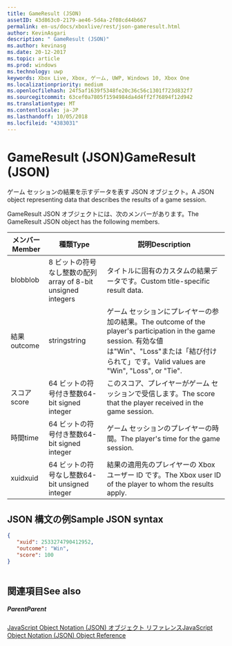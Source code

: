 ```yaml
---
title: GameResult (JSON)
assetID: 43d863c0-2179-ae46-5d4a-2f08cd44b667
permalink: en-us/docs/xboxlive/rest/json-gameresult.html
author: KevinAsgari
description: " GameResult (JSON)"
ms.author: kevinasg
ms.date: 20-12-2017
ms.topic: article
ms.prod: windows
ms.technology: uwp
keywords: Xbox Live, Xbox, ゲーム, UWP, Windows 10, Xbox One
ms.localizationpriority: medium
ms.openlocfilehash: 24f5af1639f5348fe20c36c56c1301f723d832f7
ms.sourcegitcommit: 63cef0a7805f1594984da4d4ff2f76894f12d942
ms.translationtype: MT
ms.contentlocale: ja-JP
ms.lasthandoff: 10/05/2018
ms.locfileid: "4383031"
---
```

# <a name="gameresult-json"></a><span data-ttu-id="390ac-104">GameResult (JSON)</span><span class="sxs-lookup"><span data-stu-id="390ac-104">GameResult (JSON)</span></span>
<span data-ttu-id="390ac-105">ゲーム セッションの結果を示すデータを表す JSON オブジェクト。</span><span class="sxs-lookup"><span data-stu-id="390ac-105">A JSON object representing data that describes the results of a game session.</span></span> 
<a id="ID4EN"></a>

  
 
<span data-ttu-id="390ac-106">GameResult JSON オブジェクトには、次のメンバーがあります。</span><span class="sxs-lookup"><span data-stu-id="390ac-106">The GameResult JSON object has the following members.</span></span>
 
| <span data-ttu-id="390ac-107">メンバー</span><span class="sxs-lookup"><span data-stu-id="390ac-107">Member</span></span>| <span data-ttu-id="390ac-108">種類</span><span class="sxs-lookup"><span data-stu-id="390ac-108">Type</span></span>| <span data-ttu-id="390ac-109">説明</span><span class="sxs-lookup"><span data-stu-id="390ac-109">Description</span></span>| 
| --- | --- | --- | 
| <span data-ttu-id="390ac-110">blob</span><span class="sxs-lookup"><span data-stu-id="390ac-110">blob</span></span>| <span data-ttu-id="390ac-111">8 ビットの符号なし整数の配列</span><span class="sxs-lookup"><span data-stu-id="390ac-111">array of 8-bit unsigned integers</span></span>| <span data-ttu-id="390ac-112">タイトルに固有のカスタムの結果データです。</span><span class="sxs-lookup"><span data-stu-id="390ac-112">Custom title-specific result data.</span></span>| 
| <span data-ttu-id="390ac-113">結果</span><span class="sxs-lookup"><span data-stu-id="390ac-113">outcome</span></span>| <span data-ttu-id="390ac-114">string</span><span class="sxs-lookup"><span data-stu-id="390ac-114">string</span></span>| <span data-ttu-id="390ac-115">ゲーム セッションにプレイヤーの参加の結果。</span><span class="sxs-lookup"><span data-stu-id="390ac-115">The outcome of the player's participation in the game session.</span></span> <span data-ttu-id="390ac-116">有効な値は"Win"、"Loss"または「結び付けられて」です。</span><span class="sxs-lookup"><span data-stu-id="390ac-116">Valid values are "Win", "Loss", or "Tie".</span></span> | 
| <span data-ttu-id="390ac-117">スコア</span><span class="sxs-lookup"><span data-stu-id="390ac-117">score</span></span>| <span data-ttu-id="390ac-118">64 ビットの符号付き整数</span><span class="sxs-lookup"><span data-stu-id="390ac-118">64-bit signed integer</span></span>| <span data-ttu-id="390ac-119">このスコア、プレイヤーがゲーム セッションで受信します。</span><span class="sxs-lookup"><span data-stu-id="390ac-119">The score that the player received in the game session.</span></span>| 
| <span data-ttu-id="390ac-120">時間</span><span class="sxs-lookup"><span data-stu-id="390ac-120">time</span></span>| <span data-ttu-id="390ac-121">64 ビットの符号付き整数</span><span class="sxs-lookup"><span data-stu-id="390ac-121">64-bit signed integer</span></span>| <span data-ttu-id="390ac-122">ゲーム セッションのプレイヤーの時間。</span><span class="sxs-lookup"><span data-stu-id="390ac-122">The player's time for the game session.</span></span>| 
| <span data-ttu-id="390ac-123">xuid</span><span class="sxs-lookup"><span data-stu-id="390ac-123">xuid</span></span>| <span data-ttu-id="390ac-124">64 ビットの符号なし整数</span><span class="sxs-lookup"><span data-stu-id="390ac-124">64-bit unsigned integer</span></span>| <span data-ttu-id="390ac-125">結果の適用先のプレイヤーの Xbox ユーザー ID です。</span><span class="sxs-lookup"><span data-stu-id="390ac-125">The Xbox user ID of the player to whom the results apply.</span></span>| 
  
<a id="ID4EPC"></a>

 
## <a name="sample-json-syntax"></a><span data-ttu-id="390ac-126">JSON 構文の例</span><span class="sxs-lookup"><span data-stu-id="390ac-126">Sample JSON syntax</span></span>
 

```json
{
   "xuid": 2533274790412952,
   "outcome": "Win",
   "score": 100
}
    
```

  
<a id="ID4EYC"></a>

 
## <a name="see-also"></a><span data-ttu-id="390ac-127">関連項目</span><span class="sxs-lookup"><span data-stu-id="390ac-127">See also</span></span>
 
<a id="ID4E1C"></a>

 
##### <a name="parent"></a><span data-ttu-id="390ac-128">Parent</span><span class="sxs-lookup"><span data-stu-id="390ac-128">Parent</span></span> 

[<span data-ttu-id="390ac-129">JavaScript Object Notation (JSON) オブジェクト リファレンス</span><span class="sxs-lookup"><span data-stu-id="390ac-129">JavaScript Object Notation (JSON) Object Reference</span></span>](atoc-xboxlivews-reference-json.md)

   
